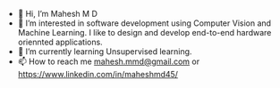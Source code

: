 - 👋 Hi, I’m Mahesh M D
- 👀 I’m interested in software development using Computer Vision and Machine Learning. I like to design and develop end-to-end hardware oriennted applications.   
- 🌱 I’m currently learning Unsupervised learning.
- 📫 How to reach me mahesh.mmd@gmail.com or https://www.linkedin.com/in/maheshmd45/

<!---
madsmd/madsmd is a ✨ special ✨ repository because its `README.md` (this file) appears on your GitHub profile.
You can click the Preview link to take a look at your changes.
--->
